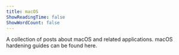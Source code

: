 ```yaml
---
title: macOS
ShowReadingTime: false
ShowWordCount: false
---
```


A collection of posts about macOS and related applications. macOS hardening guides can be found here.